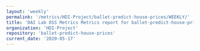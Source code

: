```yaml
---
layout: 'weekly'
permalink: '/metrics/HDI-Project/ballet-predict-house-prices/WEEKLY/'
title: 'DAI Lab OSS Metrics Metrics report for ballet-predict-house-prices | WEEKLY-REPORT-2020-05-17'
organization: 'HDI-Project'
repository: 'ballet-predict-house-prices'
current_date: '2020-05-17'
---
```

